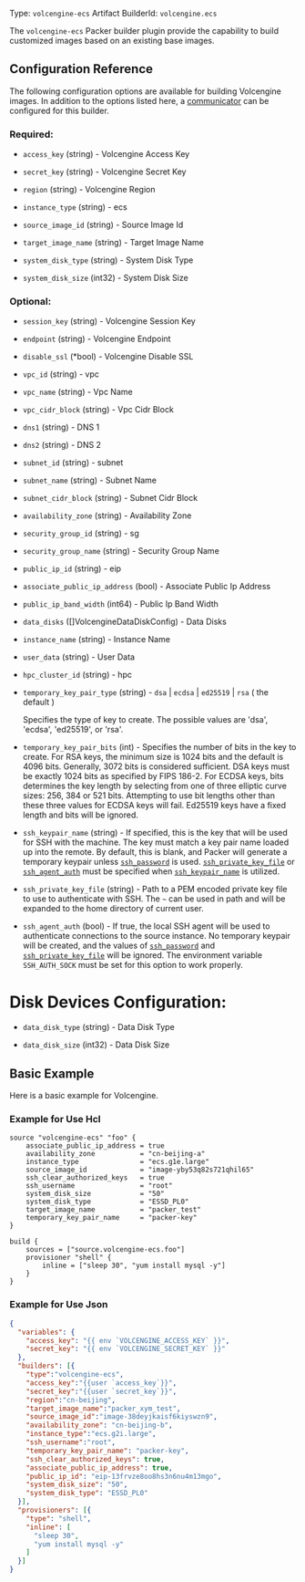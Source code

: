 Type: `volcengine-ecs`
Artifact BuilderId: `volcengine.ecs`

The `volcengine-ecs` Packer builder plugin provide the capability to build
customized images based on an existing base images.

## Configuration Reference

The following configuration options are available for building Volcengine images.
In addition to the options listed here,
a [communicator](/packer/docs/templates/legacy_json_templates/communicator) can be configured for this builder.

### Required:

<!-- Code generated from the comments of the VolcengineAuthenticationConfig struct in builder/ecs/volcengine_authentication_config.go; DO NOT EDIT MANUALLY -->

- `access_key` (string) - Volcengine Access Key

- `secret_key` (string) - Volcengine Secret Key

- `region` (string) - Volcengine Region

<!-- End of code generated from the comments of the VolcengineAuthenticationConfig struct in builder/ecs/volcengine_authentication_config.go; -->


<!-- Code generated from the comments of the VolcengineEcsConfig struct in builder/ecs/volcengine_ecs_config.go; DO NOT EDIT MANUALLY -->

- `instance_type` (string) - ecs

- `source_image_id` (string) - Source Image Id

- `target_image_name` (string) - Target Image Name

- `system_disk_type` (string) - System Disk Type

- `system_disk_size` (int32) - System Disk Size

<!-- End of code generated from the comments of the VolcengineEcsConfig struct in builder/ecs/volcengine_ecs_config.go; -->


### Optional:

<!-- Code generated from the comments of the VolcengineAuthenticationConfig struct in builder/ecs/volcengine_authentication_config.go; DO NOT EDIT MANUALLY -->

- `session_key` (string) - Volcengine Session Key

- `endpoint` (string) - Volcengine Endpoint

- `disable_ssl` (\*bool) - Volcengine Disable SSL

<!-- End of code generated from the comments of the VolcengineAuthenticationConfig struct in builder/ecs/volcengine_authentication_config.go; -->


<!-- Code generated from the comments of the VolcengineEcsConfig struct in builder/ecs/volcengine_ecs_config.go; DO NOT EDIT MANUALLY -->

- `vpc_id` (string) - vpc

- `vpc_name` (string) - Vpc Name

- `vpc_cidr_block` (string) - Vpc Cidr Block

- `dns1` (string) - DNS 1

- `dns2` (string) - DNS 2

- `subnet_id` (string) - subnet

- `subnet_name` (string) - Subnet Name

- `subnet_cidr_block` (string) - Subnet Cidr Block

- `availability_zone` (string) - Availability Zone

- `security_group_id` (string) - sg

- `security_group_name` (string) - Security Group Name

- `public_ip_id` (string) - eip

- `associate_public_ip_address` (bool) - Associate Public Ip Address

- `public_ip_band_width` (int64) - Public Ip Band Width

- `data_disks` ([]VolcengineDataDiskConfig) - Data Disks

- `instance_name` (string) - Instance Name

- `user_data` (string) - User Data

- `hpc_cluster_id` (string) - hpc

<!-- End of code generated from the comments of the VolcengineEcsConfig struct in builder/ecs/volcengine_ecs_config.go; -->


<!-- Code generated from the comments of the SSHTemporaryKeyPair struct in communicator/config.go; DO NOT EDIT MANUALLY -->

- `temporary_key_pair_type` (string) - `dsa` | `ecdsa` | `ed25519` | `rsa` ( the default )
  
  Specifies the type of key to create. The possible values are 'dsa',
  'ecdsa', 'ed25519', or 'rsa'.

- `temporary_key_pair_bits` (int) - Specifies the number of bits in the key to create. For RSA keys, the
  minimum size is 1024 bits and the default is 4096 bits. Generally, 3072
  bits is considered sufficient. DSA keys must be exactly 1024 bits as
  specified by FIPS 186-2. For ECDSA keys, bits determines the key length
  by selecting from one of three elliptic curve sizes: 256, 384 or 521
  bits. Attempting to use bit lengths other than these three values for
  ECDSA keys will fail. Ed25519 keys have a fixed length and bits will be
  ignored.

<!-- End of code generated from the comments of the SSHTemporaryKeyPair struct in communicator/config.go; -->


- `ssh_keypair_name` (string) - If specified, this is the key that will be used for SSH with the
  machine. The key must match a key pair name loaded up into the remote.
  By default, this is blank, and Packer will generate a temporary keypair
  unless [`ssh_password`](#ssh_password) is used.
  [`ssh_private_key_file`](#ssh_private_key_file) or
  [`ssh_agent_auth`](#ssh_agent_auth) must be specified when
  [`ssh_keypair_name`](#ssh_keypair_name) is utilized.


- `ssh_private_key_file` (string) - Path to a PEM encoded private key file to use to authenticate with SSH.
  The `~` can be used in path and will be expanded to the home directory
  of current user.


- `ssh_agent_auth` (bool) - If true, the local SSH agent will be used to authenticate connections to
  the source instance. No temporary keypair will be created, and the
  values of [`ssh_password`](#ssh_password) and
  [`ssh_private_key_file`](#ssh_private_key_file) will be ignored. The
  environment variable `SSH_AUTH_SOCK` must be set for this option to work
  properly.


# Disk Devices Configuration:

<!-- Code generated from the comments of the VolcengineDataDiskConfig struct in builder/ecs/volcengine_ecs_config.go; DO NOT EDIT MANUALLY -->

- `data_disk_type` (string) - Data Disk Type

- `data_disk_size` (int32) - Data Disk Size

<!-- End of code generated from the comments of the VolcengineDataDiskConfig struct in builder/ecs/volcengine_ecs_config.go; -->


## Basic Example

Here is a basic example for Volcengine.

### Example for Use Hcl

```hcl
source "volcengine-ecs" "foo" {
    associate_public_ip_address = true
    availability_zone           = "cn-beijing-a"
    instance_type               = "ecs.g1e.large"
    source_image_id             = "image-yby53q82s721qhil65"
    ssh_clear_authorized_keys   = true
    ssh_username                = "root"
    system_disk_size            = "50"
    system_disk_type            = "ESSD_PL0"
    target_image_name           = "packer_test"
    temporary_key_pair_name     = "packer-key"
}

build {
    sources = ["source.volcengine-ecs.foo"]
    provisioner "shell" {
        inline = ["sleep 30", "yum install mysql -y"]
    }
}
```
### Example for Use Json
```json
{
  "variables": {
    "access_key": "{{ env `VOLCENGINE_ACCESS_KEY` }}",
    "secret_key": "{{ env `VOLCENGINE_SECRET_KEY` }}"
  },
  "builders": [{
    "type":"volcengine-ecs",
    "access_key":"{{user `access_key`}}",
    "secret_key":"{{user `secret_key`}}",
    "region":"cn-beijing",
    "target_image_name":"packer_xym_test",
    "source_image_id":"image-38deyjkaisf6kiyswzn9",
    "availability_zone": "cn-beijing-b",
    "instance_type":"ecs.g2i.large",
    "ssh_username":"root",
    "temporary_key_pair_name": "packer-key",
    "ssh_clear_authorized_keys": true,
    "associate_public_ip_address": true,
    "public_ip_id": "eip-13frvze8oo8hs3n6nu4m13mgo",
    "system_disk_size": "50",
    "system_disk_type": "ESSD_PL0"
  }],
  "provisioners": [{
    "type": "shell",
    "inline": [
      "sleep 30",
      "yum install mysql -y"
    ]
  }]
}
```
